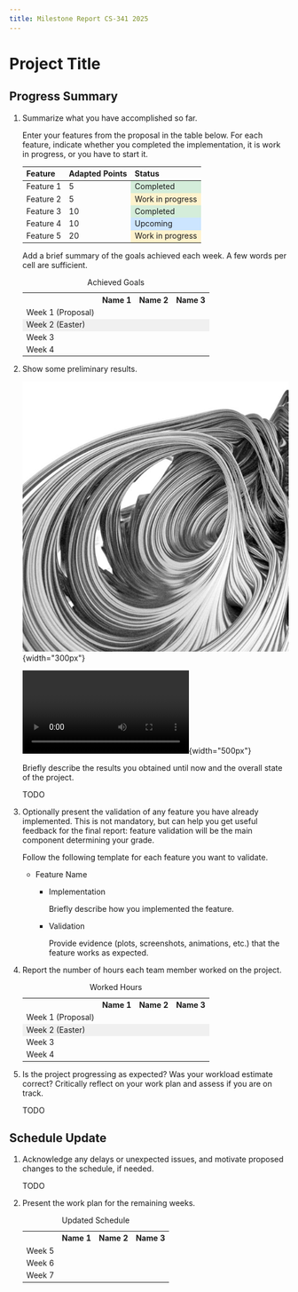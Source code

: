 ```yaml
---
title: Milestone Report CS-341 2025
---
```


# Project Title


## Progress Summary

1. Summarize what you have accomplished so far.

	Enter your features from the proposal in the table below. For each feature, indicate whether you completed the implementation, it is work in progress, or you have to start it.

	<table>
		<thead>
			<tr>
				<th>Feature</th>
				<th>Adapted Points</th>
				<th>Status</th>
			</tr>
		</thead>
		<tbody>
			<tr>
				<td>Feature 1</td>
				<td>5</td>
				<td style="background-color: #d4edda;">Completed</td>
			</tr>
			<tr>
				<td>Feature 2</td>
				<td>5</td>
				<td style="background-color: #fff3cd;">Work in progress</td>
			</tr>
			<tr>
				<td>Feature 3</td>
				<td>10</td>
				<td style="background-color: #d4edda;">Completed</td>
			</tr>
			<tr>
				<tr>
					<td>Feature 4</td>
					<td>10</td>
					<td style="background-color: #cce5ff;">Upcoming</td>
				</tr>
			</tr>
			<tr>
				<td>Feature 5</td>
				<td>20</td>
				<td style="background-color: #fff3cd;">Work in progress</td>
			</tr>
		</tbody>
	</table>

	Add a brief summary of the goals achieved each week. A few words per cell are sufficient.

	<table>
		<caption>Achieved Goals</caption>
		<tr>
			<th></th>
			<th>Name 1</th>
			<th>Name 2</th>
			<th>Name 3</th>
		</tr>
		<tr>
			<td>Week 1 (Proposal)</td>
			<td></td>
			<td></td>
			<td></td>
		</tr>
		<tr style="background-color: #f0f0f0;">
			<td>Week 2 (Easter)</td>
			<td></td>
			<td></td>
			<td></td>
		</tr>
		<tr>
			<td>Week 3</td>
			<td></td>
			<td></td>
			<td></td>
		</tr>
		<tr>
			<td>Week 4</td>
			<td></td>
			<td></td>
			<td></td>
		</tr>
	</table>


2. Show some preliminary results.

	![An image showing your progress.](images/demo.jpg){width="300px"}

	![A video showing your progress.](videos/demo.mp4){width="500px"}

	Briefly describe the results you obtained until now and the overall state of the project.

	TODO


3. Optionally present the validation of any feature you have already implemented. This is not mandatory, but can help you get useful feedback for the final report: feature validation will be the main component determining your grade. 

	Follow the following template for each feature you want to validate.

	- Feature Name

		- Implementation

			Briefly describe how you implemented the feature.

		- Validation

			Provide evidence (plots, screenshots, animations, etc.) that the feature works as expected.


4. Report the number of hours each team member worked on the project.

	<table>
		<caption>Worked Hours</caption>
		<tr>
			<th></th>
			<th>Name 1</th>
			<th>Name 2</th>
			<th>Name 3</th>
		</tr>
		<tr>
			<td>Week 1 (Proposal)</td>
			<td></td>
			<td></td>
			<td></td>
		</tr>
		<tr style="background-color: #f0f0f0;">
			<td>Week 2 (Easter)</td>
			<td></td>
			<td></td>
			<td></td>
		</tr>
		<tr>
			<td>Week 3</td>
			<td></td>
			<td></td>
			<td></td>
		</tr>
		<tr>
			<td>Week 4</td>
			<td></td>
			<td></td>
			<td></td>
		</tr>
	</table>

5. Is the project progressing as expected? Was your workload estimate correct? Critically reflect on your work plan and assess if you are on track.

	TODO

## Schedule Update

1. Acknowledge any delays or unexpected issues, and motivate proposed changes to the schedule, if needed.

	TODO

2. Present the work plan for the remaining weeks.

	<table>
		<caption>Updated Schedule</caption>
		<tr>
			<th></th>
			<th>Name 1</th>
			<th>Name 2</th>
			<th>Name 3</th>
		</tr>
		<tr>
			<td>Week 5</td>
			<td></td>
			<td></td>
			<td></td>
		</tr>
		<tr>
			<td>Week 6</td>
			<td></td>
			<td></td>
			<td></td>
		</tr>
		<tr>
			<td>Week 7</td>
			<td></td>
			<td></td>
			<td></td>
		</tr>
	</table>